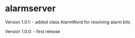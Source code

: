 alarmserver
===========
Version 1.0.1:
    - added class AlarmWord for resolving alarm bits

Version 1.0.0:
    - first release